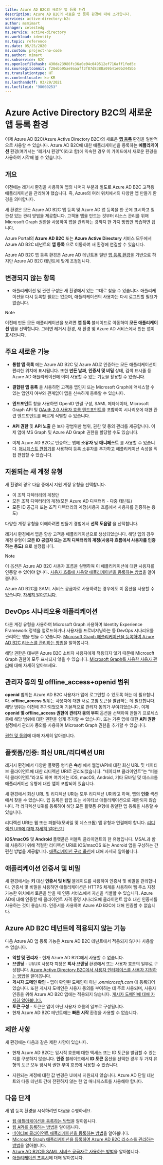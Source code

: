 ```yaml
---
title: Azure AD B2C의 새로운 앱 등록 환경
description: Azure AD B2C의 새로운 앱 등록 환경에 대해 소개합니다.
services: active-directory-b2c
author: msmimart
manager: celestedg
ms.service: active-directory
ms.workload: identity
ms.topic: reference
ms.date: 05/25/2020
ms.custom: project-no-code
ms.author: mimart
ms.subservice: B2C
ms.openlocfilehash: 430da23986fc36a0e94c049512ef716aff1fed5c
ms.sourcegitcommit: f28ebb95ae9aaaff3f87d8388a09b41e0b3445b5
ms.translationtype: HT
ms.contentlocale: ko-KR
ms.lasthandoff: 03/29/2021
ms.locfileid: "98660253"
---
```

# <a name="the-new-app-registrations-experience-for-azure-active-directory-b2c"></a>Azure Active Directory B2C의 새로운 앱 등록 환경

이제 Azure AD B2C(Azure Active Directory B2C)의 새로운 **[앱 등록](https://aka.ms/b2cappregistrations)** 환경을 일반적으로 사용할 수 있습니다. Azure AD B2C에 대한 애플리케이션을 등록하는 **애플리케이션** 환경(여기서는 “레거시 환경”이라고 함)에 익숙한 경우 이 가이드에서 새로운 환경을 사용하여 시작해 볼 수 있습니다.

## <a name="overview"></a>개요
이전에는 레거시 환경을 사용하여 앱의 나머지 부분과 별도로 Azure AD B2C 고객용 애플리케이션을 관리해야 했습니다. 즉, Azure의 여러 위치에서의 다양한 앱 만들기 환경을 의미합니다.

새 환경은 모든 Azure AD B2C 앱 등록 및 Azure AD 앱 등록을 한 곳에 표시하고 일관성 있는 관리 방법을 제공합니다. 고객용 앱을 만드는 것부터 리소스 관리를 위해 Microsoft Graph 권한을 사용하여 앱을 관리하는 것까지 한 가지 방법만 학습하면 됩니다.

Azure Portal의 **Azure AD B2C** 또는 **Azure Active Directory** 서비스 모두에서 Azure AD B2C 테넌트의 **앱 등록** 으로 이동하여 새 환경에 연결할 수 있습니다.

Azure AD B2C 앱 등록 환경은 Azure AD 테넌트용 일반 [앱 등록 환경](https://developer.microsoft.com/identity/blogs/new-app-registrations-experience-is-now-generally-available/)을 기반으로 하지만 Azure AD B2C 테넌트에 맞게 조정됩니다.

## <a name="whats-not-changing"></a>변경되지 않는 항목
- 애플리케이션 및 관련 구성은 새 환경에서 있는 그대로 찾을 수 있습니다. 애플리케이션을 다시 등록할 필요는 없으며, 애플리케이션의 사용자는 다시 로그인할 필요가 없습니다.

> [!NOTE]
> 이전에 만든 모든 애플리케이션을 보려면 **앱 등록** 블레이드로 이동하여 **모든 애플리케이션** 탭을 선택합니다. 그러면 레거시 환경, 새 환경 및 Azure AD 서비스에서 만든 앱이 표시됩니다.

## <a name="key-new-features"></a>주요 새로운 기능

-   **통합 앱 목록** 에는 Azure AD B2C 및 Azure AD로 인증하는 모든 애플리케이션이 편리한 위치에 표시됩니다. 또한 **만든 날짜**, **인증서 및 비밀** 상태, 검색 표시줄 등 Azure AD 애플리케이션에 이미 사용할 수 있는 기능을 활용할 수 있습니다.

-   **결합된 앱 등록** 을 사용하면 고객용 앱인지 또는 Microsoft Graph에 액세스할 수 있는 앱인지 여부와 관계없이 앱을 신속하게 등록할 수 있습니다.

- **엔드포인트** 창을 사용하면 OpenID 연결 구성, SAML 메타데이터, Microsoft Graph API 및 [OAuth 2.0 사용자 흐름 엔드포인트](tokens-overview.md#endpoints)를 포함하여 시나리오에 대한 관련 엔드포인트를 빠르게 식별할 수 있습니다.

- **API 권한** 및 **API 노출** 은 보다 광범위한 범위, 권한 및 동의 관리를 제공합니다. 이제 앱에 MS Graph 및 Azure AD Graph 권한을 할당할 수도 있습니다.

-   이제 Azure AD B2C로 인증하는 앱에 **소유자** 및 **매니페스트** 를 사용할 수 있습니다. [매니페스트 편집기](../active-directory/develop/reference-app-manifest.md)를 사용하여 등록 소유자를 추가하고 애플리케이션 속성을 직접 편집할 수 있습니다.


## <a name="new-supported-account-types"></a>지원되는 새 계정 유형

새 환경의 경우 다음 중에서 지원 계정 유형을 선택합니다.
- 이 조직 디렉터리의 계정만
- 모든 조직 디렉터리의 계정(모든 Azure AD 디렉터리 - 다중 테넌트)
- 모든 ID 공급자 또는 조직 디렉터리의 계정(사용자 흐름에서 사용자를 인증하는 용도)

다양한 계정 유형을 이해하려면 만들기 경험에서 **선택 도움말** 을 선택합니다.

레거시 환경에서 앱은 항상 고객용 애플리케이션으로 생성되었습니다. 해당 앱의 경우 계정 유형이 **모든 ID 공급자 또는 조직 디렉터리의 계정(사용자 흐름에서 사용자를 인증하는 용도)** 으로 설정됩니다.
> [!NOTE]
> 이 옵션은 Azure AD B2C 사용자 흐름을 실행하여 이 애플리케이션에 대한 사용자를 인증할 수 있어야 합니다. [사용자 흐름에 사용할 애플리케이션을 등록하는 방법](tutorial-register-applications.md)을 알아봅니다.

Azure AD B2C를 SAML 서비스 공급자로 사용하려는 경우에도 이 옵션을 사용할 수 있습니다. [자세히 알아봅니다](identity-provider-adfs.md).

## <a name="applications-for-devops-scenarios"></a>DevOps 시나리오용 애플리케이션

다른 계정 유형을 사용하여 Microsoft Graph 사용하여 Identity Experience Framework 정책을 업로드하거나 사용자를 프로비저닝하는 등 DevOps 시나리오를 관리하는 앱을 만들 수 있습니다. [Microsoft Graph 애플리케이션을 등록하여 Azure AD B2C 리소스를 관리하는 방법](microsoft-graph-get-started.md)을 알아봅니다.

해당 권한은 대부분 Azure B2C 소비자 사용자에게 적용되지 않기 때문에 Microsoft Graph 권한이 모두 표시되지 않을 수 있습니다. [Microsoft Graph를 사용한 사용자 관리](microsoft-graph-operations.md)에 대해 자세히 알아보세요.

## <a name="admin-consent-and-offline_accessopenid-scopes"></a>관리자 동의 및 offline_access+openid 범위
<!-- Azure AD B2C doesn't support user consent. That is, when a user signs into an application, the user doesn't see a screen requesting consent for the application permissions. All permissions have to be granted through admin consent.  -->

**openid** 범위는 Azure AD B2C 사용자가 앱에 로그인할 수 있도록 하는 데 필요합니다. **offline_access** 범위는 사용자에 대한 새로 고침 토큰을 발급하는 데 필요합니다. 해당 범위는 이전에 추가되었으며 기본적으로 관리자 동의가 부여되었습니다. 이제 **openid 및 offline_access 권한에 관리자 동의 부여** 옵션을 선택하여 만들기 프로세스 중에 해당 범위에 대한 권한을 쉽게 추가할 수 있습니다. 또는 기존 앱에 대한 **API 권한** 설정에서 관리자 동의를 사용하여 Microsoft Graph 권한을 추가할 수 있습니다.

[권한 및 동의](../active-directory/develop/v2-permissions-and-consent.md)에 대해 자세히 알아봅니다.

## <a name="platformsauthentication-reply-urlsredirect-uris"></a>플랫폼/인증: 회신 URL/리디렉션 URI
레거시 환경에서 다양한 플랫폼 형식은 **속성** 에서 웹앱/API에 대한 회신 URL 및 네이티브 클라이언트에 대한 리디렉션 URI로 관리되었습니다. “네이티브 클라이언트”는 “퍼블릭 클라이언트”라고도 하며 여기에는 iOS, macOS, Android, 기타 모바일 및 데스크톱 애플리케이션 유형에 대한 앱이 포함되어 있습니다.

새 환경에서 회신 URL 및 리디렉션 URI는 모두 리디렉션 URI라고 하며, 앱의 **인증** 섹션에서 찾을 수 있습니다. 앱 등록은 웹앱 또는 네이티브 애플리케이션으로 제한되지 않습니다. 각 리디렉션 URI를 등록하여 해당 모든 플랫폼 유형에 동일한 앱 등록을 사용할 수 있습니다.

리디렉션 URI는 웹 또는 퍼블릭(모바일 및 데스크톱) 앱 유형과 연결해야 합니다. [리디렉션 URI에 대해 자세히 알아보기](../active-directory/develop/quickstart-register-app.md#add-a-redirect-uri)

<!-- Whether an application should be treated as a public client is inferred at run-time from the Redirect URI platform type, if possible. The **Treat application as a public client** setting should be set to **Yes** for flows that might not use a redirect URI, such as ROPC flows. -->

**iOS/macOS** 및 **Android** 플랫폼은 퍼블릭 클라이언트의 한 유형입니다. MSAL과 함께 사용하기 위해 적절한 리디렉션 URI로 iOS/macOS 또는 Android 앱을 구성하는 간편한 방법을 제공합니다. [애플리케이션 구성 옵션](../active-directory/develop/msal-client-applications.md)에 대해 자세히 알아봅니다.


## <a name="application-certificates--secrets"></a>애플리케이션 인증서 및 비밀

새 환경에서는 **키** 대신 **인증서 및 비밀** 블레이드를 사용하여 인증서 및 비밀을 관리합니다. 인증서 및 비밀을 사용하면 애플리케이션은 HTTPS 체계를 사용하여 웹 주소 지정 가능한 위치에서 토큰을 받을 때 인증 서비스에서 자신을 식별할 수 있습니다. Azure AD에 대해 인증할 때 클라이언트 자격 증명 시나리오에 클라이언트 암호 대신 인증서를 사용하는 것이 좋습니다. 인증서를 사용하여 Azure AD B2C에 대해 인증할 수 없습니다.


## <a name="features-not-applicable-in-azure-ad-b2c-tenants"></a>Azure AD B2C 테넌트에 적용되지 않는 기능
다음 Azure AD 앱 등록 기능은 Azure AD B2C 테넌트에서 적용되지 않거나 사용할 수 없습니다.
- **역할 및 관리자** - 현재 Azure AD B2C에서 사용할 수 없습니다.
- **브랜딩** - UI/UX 사용자 지정은 **회사 브랜딩** 환경에서 또는 사용자 흐름의 일부로 구성됩니다. [Azure Active Directory B2C에서 사용자 인터페이스를 사용자 지정하는 방법](customize-ui-with-html.md)을 알아봅니다.
- **게시자 도메인 확인** - 앱이 확인된 도메인이 아닌 *.onmicrosoft.com* 에 등록되어 있습니다. 또한 게시자 도메인은 사용자 동의를 부여하는 데 주로 사용되며, 사용자 인증을 위해 Azure AD B2C 앱에는 적용되지 않습니다. [게시자 도메인에 대해 자세히 알아봅니다.](../active-directory/develop/howto-configure-publisher-domain.md)
- **토큰 구성** - 토큰은 앱이 아닌 사용자 흐름의 일부로 구성됩니다.
- 현재 Azure AD B2C 테넌트에는 **빠른 시작** 환경을 사용할 수 없습니다.
<!-- - The **Integration assistant** blade is currently not available for Azure AD B2C tenants. -->

## <a name="limitations"></a>제한 사항
새 환경에는 다음과 같은 제한 사항이 있습니다.
- 현재 Azure AD B2C는 암시적 흐름에 대한 액세스 또는 ID 토큰을 발급할 수 있는지를 구분하지 않습니다. **인증** 블레이드에서 **ID 토큰** 옵션을 선택한 경우 두 가지 유형의 토큰 모두 암시적 권한 부여 흐름에 사용할 수 있습니다.
<!-- - Azure AD B2C doesn't currently support the single-page application "SPA" app type.  -->
- 지원되는 계정에 대한 값 변경은 UI에서 지원되지 않습니다. Azure AD 단일 테넌트와 다중 테넌트 간에 전환하지 않는 한 앱 매니페스트를 사용해야 합니다.

## <a name="next-steps"></a>다음 단계

새 앱 등록 환경을 시작하려면 다음을 수행하세요.
* [웹 애플리케이션을 등록하는 방법](tutorial-register-applications.md)을 알아봅니다.
* [웹 API를 등록하는 방법](add-web-api-application.md)을 알아봅니다.
* [네이티브 클라이언트 애플리케이션을 등록하는 방법](add-native-application.md)을 알아봅니다.
* [Microsoft Graph 애플리케이션을 등록하여 Azure AD B2C 리소스를 관리하는 방법](microsoft-graph-get-started.md)을 알아봅니다.
* [Azure AD B2C를 SAML 서비스 공급자로 사용하는 방법](identity-provider-adfs.md)을 알아봅니다.
* [애플리케이션 프록시](application-types.md)에 대해 알아봅니다.